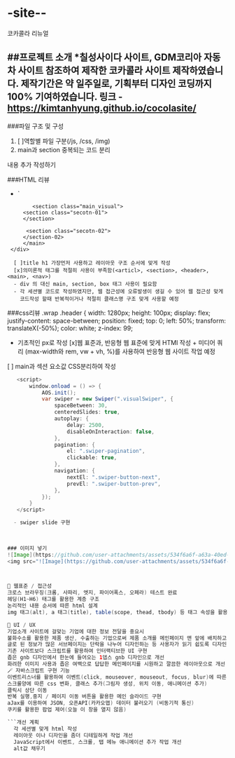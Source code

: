# -site--
코카콜라 리뉴얼

##프로젝트 소개
*칠성사이다 사이트, GDM코리아 자동차 사이트 참조하여 제작한 코카콜라 사이트 제작하였습니다.
제작기간은 약 일주일로, 기획부터 디자인 코딩까지 100% 기여하였습니다.
링크 - https://kimtanhyung.github.io/cocolasite/
---

###파일 구조 및 구성
1. [ ]역할별 파일 구분(/js, /css, /img)
2. main과 section 중복되는 코드 분리

내용 추가 작성하기

###HTML 리뷰

- ` <div class="wrap">
        <div class="header">
```  <main class="main">
        <section class="main_visual">
     <section class="secotn-01">
     </section>

      <section class="secotn-02">
     </section-02>
     </main>
 </div>
     
  [ ]title h1 가장먼저 사용하고 레이아웃 구조 순서에 맞게 작성
  [x]의미론적 태그를 적절히 사용이 부족함(<articl>, <section>, <header>, <main>, <nav>)
  - div 의 대신 main, section, box 태그 사용이 필요함
  - 각 세션별 코드로 작성하였지만, 웹 접근성에 오류발생이 생길 수 있어 웹 접근성 맞게
    코드작성 할때 반복적이거나 적절히 클래스명 구조 맞게 사용할 예정
```

###css리뷰
.wrap .header {
  width: 1280px;
  height: 100px;
  display: flex;
  justify-content: space-between;
  position: fixed;
  top: 0;
  left: 50%;
  transform: translateX(-50%);
  color: white;
  z-index: 99;

  - 기초적인 px로 작성
  [x]웹 표준과, 반응형 웹 표준에 맞게 HTMl 작성 + 미디어 쿼리 (max-width와 rem, vw + vh, %)를 사용하여 반응형 웹
  사이트 작업 예정

 [ ] main과 섹션 요소값 CSS분리하여 작성

 ```JAVA Script 리뷰
    <script>
        window.onload = () => {
            AOS.init();
            var swiper = new Swiper(".visualSwiper", {
                spaceBetween: 30,
                centeredSlides: true,
                autoplay: {
                    delay: 2500,
                    disableOnInteraction: false,
                },
                pagination: {
                    el: ".swiper-pagination",
                    clickable: true,
                },
                navigation: {
                    nextEl: ".swiper-button-next",
                    prevEl: ".swiper-button-prev",
                },
            });
        }
    </script>

   - swiper slide 구현
   

   
### 이미지 넣기
![Image](https://github.com/user-attachments/assets/534f6a6f-a63a-40ed-824b-7222f6104c9c)
<img src="![Image](https://github.com/user-attachments/assets/534f6a6f-a63a-40ed-824b-7222f6104c9c)" style="width: 500px"/>



🔎 웹표준 / 접근성
크로스 브라우징(크롬, 사파리, 엣지, 파이어폭스, 오페라) 테스트 완료
헤딩(H1~H6) 태그를 활용한 계층 구조
논리적인 내용 순서에 따른 html 설계
img 태그(alt), a 태그(title), table(scope, thead, tbody) 등 태그 속성을 활용한 접근성 향상

🌈 UI / UX
기업소개 사이트에 걸맞는 기업에 대한 정보 전달을 중요시
불화수소를 활용한 제품 생산, 수출하는 기업으로써 제품 소개를 메인페이지 맨 앞에 배치하고 바로가기 버튼을 각각 생성하여 사용자의 접근성을 높임
글로 된 정보가 많은 서브페이지는 단락을 나누어 디자인하는 등 사용자가 읽기 쉽도록 디자인
기존 사이트보다 스크립트를 활용하여 인터랙티브한 UI 구현
좁은 gnb 디자인에서 한눈에 들어오는 1뎁스 gnb 디자인으로 개선
화려한 이미지 사용과 좁은 여백으로 답답한 메인페이지를 시원하고 깔끔한 레이아웃으로 개선
🪄 자바스크립트 구현 기능
이벤트리스너를 활용하여 이벤트(click, mouseover, mouseout, focus, blur)에 따른 메뉴/탭 여닫기
스크롤양에 따른 css 변화, 클래스 추가(그림자 생성, 위치 이동, 애니메이션 추가)
클릭시 상단 이동
반복 실행,중지 / 페이지 이동 버튼을 활용한 메인 슬라이드 구현
aJax를 이용하여 JSON, 오픈API(카카오맵) 데이터 불러오기 (비동기적 통신)
쿠키를 활용한 팝업 제어(오늘 이 창을 열지 않음)

```개선 계획
   각 세션별 맞게 html 작성
   레이아웃 이나 디자인을 좀더 디테일하게 작업 개선
   JavaScript에서 이벤트, 스크롤, 탭 메뉴 애니메이션 추가 작업 개선
   alt값 채우기
